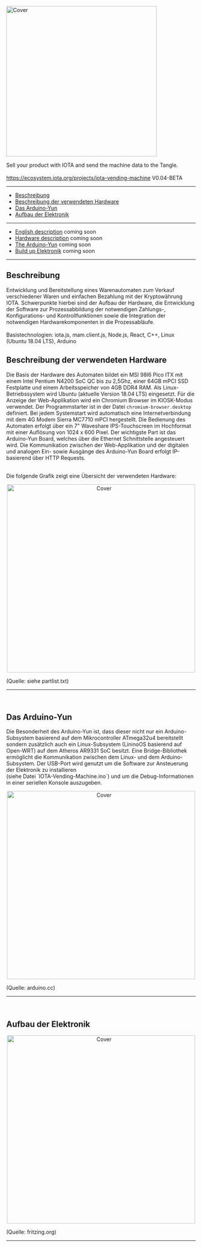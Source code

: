 
<p><img src="https://oxinon.com/wp-content/uploads/2019/02/IOTA-Vending-Machine-1.png" alt="Cover" width="400"></p>

Sell your product with IOTA and send the machine data to the Tangle.
<br>
<br>
<a href="https://ecosystem.iota.org/projects/iota-vending-machine">https://ecosystem.iota.org/projects/iota-vending-machine</a>
V0.04-BETA 

* * *

+ [Beschreibung](#german)
+ [Beschreibung der verwendeten Hardware](#hardware)
+ [Das Arduino-Yun](#arduinoyun)
+ [Aufbau der Elektronik](#elektronik)
***
+ [English description](#english) coming soon
+ [Hardware description](#harwareE) coming soon
+ [The Arduino-Yun](#arduinoyunE) coming soon
+ [Build up Elektronik](#elektronikE) coming soon

* * *
<a name="german"></a><h2>Beschreibung</h2>
Entwicklung und Bereitstellung eines Warenautomaten zum Verkauf verschiedener Waren und einfachen Bezahlung mit der Kryptowährung IOTA. Schwerpunkte hierbei sind der Aufbau der Hardware, die Entwicklung der Software zur Prozessabbildung der notwendigen Zahlungs-, Konfigurations- und Kontrollfunktionen sowie die Integration der notwendigen Hardwarekomponenten in die Prozessabläufe.
<br>
<br>
Basistechnologien: iota.js, mam.client.js, Node.js, React, C++, Linux (Ubuntu 18.04 LTS), Arduino


<a name="hardware"></a><h2>Beschreibung der verwendeten Hardware</h2>
Die Basis der Hardware des Automaten bildet ein MSI 98I6 Pico ITX mit einem Intel Pentium N4200 SoC QC bis zu 2,5Ghz, einer 64GB mPCI SSD Festplatte und einem Arbeitsspeicher von 4GB DDR4 RAM. Als Linux-Betriebssystem wird Ubuntu (aktuelle Version 18.04 LTS) eingesetzt. Für die Anzeige der Web-Applikation wird ein Chromium Browser im KIOSK-Modus verwendet. Der Programmstarter ist in der Datei `chromium-browser.desktop` definiert. Bei jedem Systemstart wird automatisch eine Internetverbindung mit dem 4G Modem Sierra MC7710 mPCI hergestellt. Die Bedienung des Automaten erfolgt über ein 7" Waveshare IPS-Touchscreen im Hochformat mit einer Auflösung von 1024 x 600 Pixel. 
Der wichtigste Part ist das Arduino-Yun Board, welches über die Ethernet Schnittstelle angesteuert wird. Die Kommunikation zwischen der Web-Applikation und der digitalen und analogen Ein- sowie Ausgänge des Arduino-Yun Board erfolgt IP-basierend über HTTP Requests.

<br>
Die folgende Grafik zeigt eine Übersicht der verwendeten Hardware:
<br>
<p><center><img src="https://oxinon.com/wp-content/uploads/2019/02/KomponentAll5.png" alt="Cover" width="500"></center></p>
(Quelle: siehe partlist.txt)
<hr>

<br>
<a name="arduinoyun"></a><h2>Das Arduino-Yun</h2>
Die Besonderheit des Arduino-Yun ist, dass dieser nicht nur ein Arduino-Subsystem basierend auf dem Mikrocontroller ATmega32u4 bereitstellt sondern zusätzlich auch ein Linux-Subsystem (LininoOS basierend auf Open-WRT) auf dem Atheros AR9331 SoC besitzt. Eine Bridge-Bibliothek ermöglicht die Kommunikation zwischen dem Linux- und dem Arduino-Subsystem.
Der USB-Port wird genutzt um die Software zur Ansteuerung der Elektronik zu installieren 
<br>
(siehe Datei `IOTA-Vending-Machine.ino`) und um die Debug-Informationen in einer seriellen Konsole auszugeben.
<br>
<p><center><img src="https://oxinon.com/wp-content/uploads/2019/02/BridgeBlockDiag-2.png" alt="Cover" width="500"></center></p>
(Quelle: arduino.cc)
<hr>
<br>
<a name="elektronik"></a><h2>Aufbau der Elektronik</h2>
<p><center><img src="https://oxinon.com/wp-content/uploads/2019/02/fritzing.png" alt="Cover" width="500"></center></p>
(Quelle: fritzing.org)
<hr>

<br>

